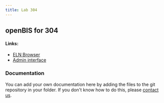```yaml
---
title: Lab 304
---
```


## openBIS for 304

#### Links:
- [ELN Browser](https://openbis-empa-lab304.ethz.ch/)
- [Admin interface](https://openbis-empa-lab304.ethz.ch/openbis/webapp/openbis-ng-ui)

### Documentation

You can add your own documentation here by adding the files to the git repository in your folder.
If you don't know how to do this, please [contact us](/rdm/openbis/support).
